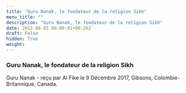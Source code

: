 ```yaml
---
title: "Guru Nanak, le fondateur de la religion Sikh"
menu_title: ""
description: "Guru Nanak, le fondateur de la religion Sikh"
date: 2022-06-01 06:00:01+00:262
draft: False
hidden: True
weight:
---
```

### Guru Nanak, le fondateur de la religion Sikh

Guru Nanak - reçu par Al Fike le 9 Décembre 2017, Gibsons, Colombie-Britannique, Canada.



